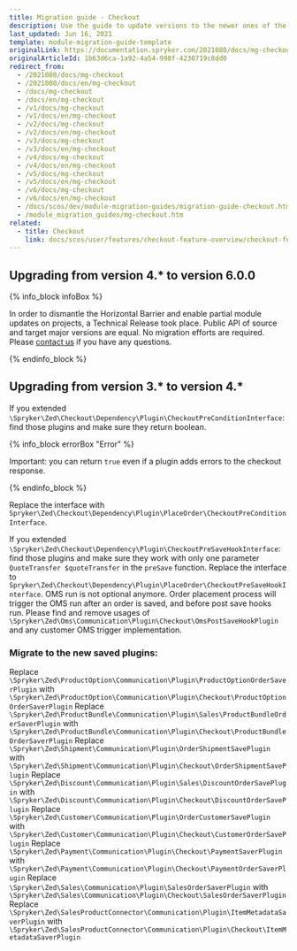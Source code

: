 ```yaml
---
title: Migration guide - Checkout
description: Use the guide to update versions to the newer ones of the Checkout module.
last_updated: Jun 16, 2021
template: module-migration-guide-template
originalLink: https://documentation.spryker.com/2021080/docs/mg-checkout
originalArticleId: 1b63d6ca-1a92-4a54-998f-4230719c8dd0
redirect_from:
  - /2021080/docs/mg-checkout
  - /2021080/docs/en/mg-checkout
  - /docs/mg-checkout
  - /docs/en/mg-checkout
  - /v1/docs/mg-checkout
  - /v1/docs/en/mg-checkout
  - /v2/docs/mg-checkout
  - /v2/docs/en/mg-checkout
  - /v3/docs/mg-checkout
  - /v3/docs/en/mg-checkout
  - /v4/docs/mg-checkout
  - /v4/docs/en/mg-checkout
  - /v5/docs/mg-checkout
  - /v5/docs/en/mg-checkout
  - /v6/docs/mg-checkout
  - /v6/docs/en/mg-checkout
  - /docs/scos/dev/module-migration-guides/migration-guide-checkout.html
  - /module_migration_guides/mg-checkout.htm
related:
  - title: Checkout
    link: docs/scos/user/features/checkout-feature-overview/checkout-feature-overview.html
---
```


## Upgrading from version 4.* to version 6.0.0

{% info_block infoBox %}

In order to dismantle the Horizontal Barrier and enable partial module updates on projects, a Technical Release took place. Public API of source and target major versions are equal. No migration efforts are required. Please [contact us](https://spryker.com/en/support/) if you have any questions.

{% endinfo_block %}

## Upgrading from version 3.* to version 4.*

If you extended `\Spryker\Zed\Checkout\Dependency\Plugin\CheckoutPreConditionInterface`: find those plugins and make sure they return boolean. 

{% info_block errorBox "Error" %}

Important: you can return `true` even if a plugin adds errors to the checkout response.

{% endinfo_block %}

Replace the interface with `Spryker\Zed\Checkout\Dependency\Plugin\PlaceOrder\CheckoutPreConditionInterface`.

If you extended `\Spryker\Zed\Checkout\Dependency\Plugin\CheckoutPreSaveHookInterface`: find those plugins and make sure they work with only one parameter `QuoteTransfer $quoteTransfer` in the `preSave` function. Replace the interface to `Spryker\Zed\Checkout\Dependency\Plugin\PlaceOrder\CheckoutPreSaveHookInterface`.
OMS run is not optional anymore. Order placement process will trigger the OMS run after an order is saved, and before post save hooks run. Please find and remove usages of `\Spryker\Zed\Oms\Communication\Plugin\Checkout\OmsPostSaveHookPlugin` and any customer OMS trigger implementation.

### Migrate to the new saved plugins:

Replace `\Spryker\Zed\ProductOption\Communication\Plugin\ProductOptionOrderSaverPlugin` with `\Spryker\Zed\ProductOption\Communication\Plugin\Checkout\ProductOptionOrderSaverPlugin`
Replace `\Spryker\Zed\ProductBundle\Communication\Plugin\Sales\ProductBundleOrderSaverPlugin` with `\Spryker\Zed\ProductBundle\Communication\Plugin\Checkout\ProductBundleOrderSaverPlugin`
Replace `\Spryker\Zed\Shipment\Communication\Plugin\OrderShipmentSavePlugin` with `\Spryker\Zed\Shipment\Communication\Plugin\Checkout\OrderShipmentSavePlugin`
Replace `\Spryker\Zed\Discount\Communication\Plugin\Sales\DiscountOrderSavePlugin` with `\Spryker\Zed\Discount\Communication\Plugin\Checkout\DiscountOrderSavePlugin`
Replace `\Spryker\Zed\Customer\Communication\Plugin\OrderCustomerSavePlugin` with `\Spryker\Zed\Customer\Communication\Plugin\Checkout\CustomerOrderSavePlugin`
Replace `\Spryker\Zed\Payment\Communication\Plugin\Checkout\PaymentSaverPlugin` with `\Spryker\Zed\Payment\Communication\Plugin\Checkout\PaymentOrderSaverPlugin`
Replace `\Spryker\Zed\Sales\Communication\Plugin\SalesOrderSaverPlugin` with `\Spryker\Zed\Sales\Communication\Plugin\Checkout\SalesOrderSaverPlugin`
Replace `\Spryker\Zed\SalesProductConnector\Communication\Plugin\ItemMetadataSaverPlugin` with `\Spryker\Zed\SalesProductConnector\Communication\Plugin\Checkout\ItemMetadataSaverPlugin`

